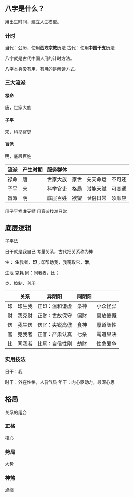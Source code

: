 ## 八字是什么？

用出生时间，建立人生模型。

### 计时
当代：公历，使用**西方宗教**历法
古代：使用**中国干支**历法


八字就是古代中国人用的计时方法。

八字本身没有用，有用的是解读方式。

### 三大流派
#### 禄命
唐，世家大族
#### 子平
宋，科举官吏
#### 盲派
明，底层百姓

| 流派  | 产生时期 | 服务群体 |     |      |     |
| --- | ---- | ---- | --- | ---- | --- |
| 禄命  | 唐    | 世家大族 | 家世  | 先天命运 | 不可还 |
| 子平  | 宋    | 科举官吏 | 格局  | 潜能天赋 | 可变通 |
| 盲派  | 明    | 底层百姓 | 欲望  | 世俗日常 | 须顺应 |
用子平找准天赋
用盲派找准日常

## 底层逻辑

子平法

日干就是我自己
考量关系，古代把关系称为神

生：
**生**我者，**印**；印帮助我，我窃取它，**泄**。


生泄
克耗
同：同我者，比；


克，控制、利用

|     | 关系  | 异阴阳     | 同阴阳 |      |
| --- | --- | ------- | --- | ---- |
| 印   | 印生我 | 正印：温和谦虚 | 枭神  | 小众怪异 |
| 财   | 我克财 | 正财：世故保守 | 偏财  | 豪放慷慨 |
| 伤   | 我生伤 | 伤官：尖锐高傲 | 食神  | 厚道随性 |
| 官   | 克我者 | 正官：严肃认真 | 七杀  | 霸道果决 |
| 比   | 同我者 | 比肩：自信性刚 | 劫财  | 性急爱争 |


### 实用技法

日干：我

时干：外在性格，人前气质
年干：内心驱动力，最深心思


## 格局
关系的组合

### 正格

核心

### 势局
 大势
 

### 神煞
点缀
